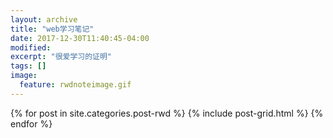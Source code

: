 ```yaml
---
layout: archive
title: "web学习笔记"
date: 2017-12-30T11:40:45-04:00
modified:
excerpt: "很爱学习的证明"
tags: []
image: 
  feature: rwdnoteimage.gif
---
```



<div class="tiles">
{% for post in site.categories.post-rwd %}
  {% include post-grid.html %}
{% endfor %}
</div><!-- /.tiles 把所有categories 有 post-rwd 的列出来-->
